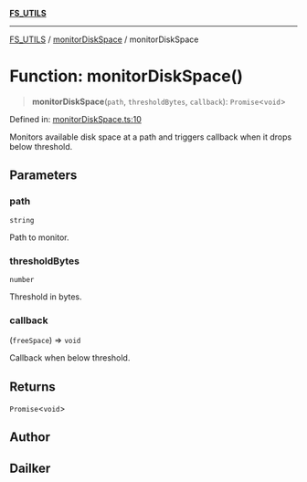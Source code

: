 [**FS_UTILS**](../../README.md)

***

[FS_UTILS](../../README.md) / [monitorDiskSpace](../README.md) / monitorDiskSpace

# Function: monitorDiskSpace()

> **monitorDiskSpace**(`path`, `thresholdBytes`, `callback`): `Promise`\<`void`\>

Defined in: [monitorDiskSpace.ts:10](https://github.com/dailker/everyutil/blob/7c30ec40bbb398255a9be572db0a537e8bcb9c11/src/fs/monitorDiskSpace.ts#L10)

Monitors available disk space at a path and triggers callback when it drops below threshold.

## Parameters

### path

`string`

Path to monitor.

### thresholdBytes

`number`

Threshold in bytes.

### callback

(`freeSpace`) => `void`

Callback when below threshold.

## Returns

`Promise`\<`void`\>

## Author

## Dailker
